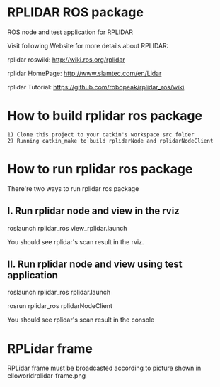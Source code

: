 RPLIDAR ROS package
=====================================================================

ROS node and test application for RPLIDAR

Visit following Website for more details about RPLIDAR:

rplidar roswiki: http://wiki.ros.org/rplidar

rplidar HomePage:   http://www.slamtec.com/en/Lidar

rplidar Tutorial:  https://github.com/robopeak/rplidar_ros/wiki

How to build rplidar ros package
=====================================================================
    1) Clone this project to your catkin's workspace src folder
    2) Running catkin_make to build rplidarNode and rplidarNodeClient

How to run rplidar ros package
=====================================================================
There're two ways to run rplidar ros package

I. Run rplidar node and view in the rviz
------------------------------------------------------------
roslaunch rplidar_ros view_rplidar.launch

You should see rplidar's scan result in the rviz.

II. Run rplidar node and view using test application
------------------------------------------------------------
roslaunch rplidar_ros rplidar.launch

rosrun rplidar_ros rplidarNodeClient

You should see rplidar's scan result in the console

RPLidar frame
=====================================================================
RPLidar frame must be broadcasted according to picture shown in
elloworldrplidar-frame.png
